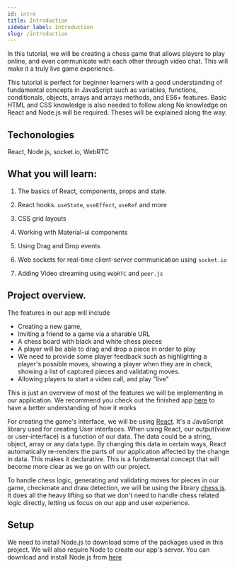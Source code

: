 ```yaml
---
id: intro
title: Introduction
sidebar_label: Introduction
slug: /introduction
---
```


In this tutorial, we will be creating a chess game that allows players to play online, and even communicate with each other through video chat. This will make it a truly live game experience.

This tutorial is perfect for beginner learners with a good understanding of fundamental concepts in JavaScript such as variables, functions, conditionals, objects, arrays and arrays methods, and ES6+ features.
Basic HTML and CSS knowledge is also needed to follow along
No knowledge on React and Node.js will be required. Theses will be explained along the way.

## Techonologies

React, Node.js, socket.io, WebRTC

## What you will learn:

1. The basics of React, components, props and state.

2. React hooks. <code>useState</code>, <code>useEffect</code>, <code>useRef</code> and more

3. CSS grid layouts

4. Working with Material-ui components

5. Using Drag and Drop events

6. Web sockets for real-time client-server communication using <code>socket.io</code>

7. Adding Video streaming using <code>WebRTC</code> and <code>peer.js</code>

## Project overview.

The features in our app will include

- Creating a new game,
- Inviting a friend to a game via a sharable URL
- A chess board with black and white chess pieces
- A player will be able to drag and drop a piece in order to play
- We need to provide some player feedback such as highlighting a player's possible moves, showing a player when they are in check, showing a list of captured pieces and validating moves.
- Allowing players to start a video call, and play "live"

This is just an overview of most of the features we will be implementing in our application. We recommend you check out the finished app [here](https://friendlychat-a2335.firebaseapp.com/) to have a better understanding of how it works

For creating the game's interface, we will be using [React](https://reactjs.org). It's a JavaScript library used for creating User interfaces. When using React, our output(view or user-interface) is a function of our data. The data could be a string, object, array or any data type. By changing this data in certain ways, React automatically re-renders the parts of our application affected by the change in data. This makes it declarative. This is a fundamental concept that will become more clear as we go on with our project.

To handle chess logic, generating and validating moves for pieces in our game, checkmate and draw detection, we will be using the library [chess.js](https://github.com/jhlywa/chess.js). It does all the heavy lifting so that we don't need to handle chess related logic directly, letting us focus on our app and user experience.

## Setup

We need to install Node.js to download some of the packages used in this project. We will also require Node to create our app's server. You can download and install Node.js from [here](https://nodejs.org)

